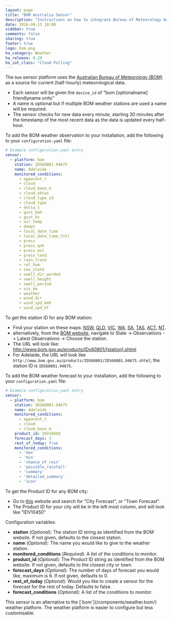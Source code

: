 ```yaml
---
layout: page
title: "BOM Australia Sensor"
description: "Instructions on how to integrate Bureau of Meteorology Australia weather conditions into Home Assistant."
date: 2016-09-13 18:00
sidebar: true
comments: false
sharing: true
footer: true
logo: bom.png
ha_category: Weather
ha_release: 0.29
ha_iot_class: "Cloud Polling"
---
```


The `bom` sensor platform uses the [Australian Bureau of Meteorology (BOM)](http://www.bom.gov.au) as a source for current (half-hourly) meteorological data.

- Each sensor will be given the `device_id` of "bom [optionalname] friendlyname units"
- A name is optional but if multiple BOM weather stations are used a name will be required.
- The sensor checks for new data every minute, starting 30 minutes after the timestamp of the most recent data as the data is updated every half-hour.

To add the BOM weather observation to your installation, add the following to your `configuration.yaml` file:

```yaml
# Example configuration.yaml entry
sensor:
  - platform: bom
    station: IDS60801.94675
    name: Adelaide
    monitored_conditions:
      - apparent_t
      - cloud
      - cloud_base_m
      - cloud_oktas
      - cloud_type_id
      - cloud_type
      - delta_t
      - gust_kmh
      - gust_kt
      - air_temp
      - dewpt
      - local_date_time
      - local_date_time_full
      - press
      - press_qnh
      - press_msl
      - press_tend
      - rain_trace
      - rel_hum
      - sea_state
      - swell_dir_worded
      - swell_height
      - swell_period
      - vis_km
      - weather
      - wind_dir
      - wind_spd_kmh
      - wind_spd_kt
```

To get the station ID for any BOM station:
- Find your station on these maps: [NSW](http://www.bom.gov.au/nsw/observations/map.shtml), [QLD](http://www.bom.gov.au/qld/observations/map.shtml), [VIC](http://www.bom.gov.au/vic/observations/map.shtml), [WA](http://www.bom.gov.au/wa/observations/map.shtml), [SA](http://www.bom.gov.au/sa/observations/map.shtml), [TAS](http://www.bom.gov.au/tas/observations/map.shtml), [ACT](http://www.bom.gov.au/act/observations/canberramap.shtml), [NT](http://www.bom.gov.au/nt/observations/map.shtml).
 - alternatively, from the [BOM website](http://www.bom.gov.au/), navigate to State -> Observations -> Latest Observations -> Choose the station.
- The URL will look like: http://www.bom.gov.au/products/IDx60801/[station].shtml
 - For Adelaide, the URL will look like `http://www.bom.gov.au/products/IDS60801/IDS60801.94675.shtml`; the station ID is `IDS60801.94675`.

To add the BOM weather forecast to your installation, add the following to your `configuration.yaml` file:

```yaml
# Example configuration.yaml entry
sensor:
  - platform: bom
    station: IDS60801.94675
    name: Adelaide
    monitored_conditions:
      - apparent_t
      - cloud
      - cloud_base_m
    product_id: IDV10450
    forecast_days: 3
    rest_of_today: True
    monitored_conditions:
      - 'max'
      - 'min'
      - 'chance_of_rain'
      - 'possible_rainfall'
      - 'summary'
      - 'detailed_summary'
      - 'icon'
```

To get the Product ID for any BOM city:
- Go to [this](http://www.bom.gov.au/nsw/observations/map.shtml) website and search for "City Forecast", or "Town Forecast".
- The Product ID for your city will be in the left most column, and will look like "IDV10450"

Configuration variables:

- **station** (*Optional*): The station ID string as identified from the BOM website.  If not given, defaults to the closest station.
- **name** (*Optional*): The name you would like to give to the weather station.
- **monitored_conditions** (*Required*): A list of the conditions to monitor.
- **product_id** (*Optional*): The Product ID string as identified from the BOM website.  If not given, defaults to the closest city or town.
- **forecast_days** (*Optional*): The number of days of forecast you would like, maximum is 6. If not given, defaults to 0.
- **rest_of_today** (*Optional*): Would you like to create a sensor for the forecast for the rest of today. Defaults to false.
- **forecast_conditions** (*Optional*): A list of the conditions to monitor.

<p class='note'>
This sensor is an alternative to the [`bom`](/components/weather.bom/) weather platform.
The weather platform is easier to configure but less customisable.
</p>
